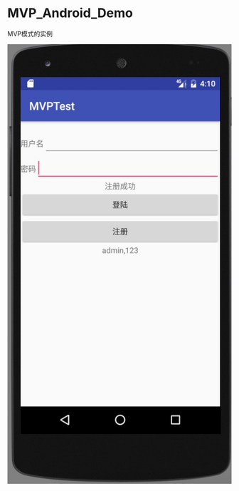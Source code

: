 # MVP_Android_Demo
MVP模式的实例



![Image text](https://github.com/KevinSorr/MVP_Android_Demo/blob/master/mvp.png)
